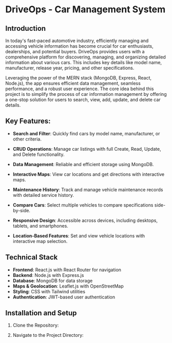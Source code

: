 # DriveOps - Car Management System

## Introduction

In today's fast-paced automotive industry, efficiently managing and accessing vehicle information has become crucial for car enthusiasts, dealerships, and potential buyers. DriveOps provides users with a comprehensive platform for discovering, managing, and organizing detailed information about various cars. This includes key details like model name, manufacturer, release year, pricing, and other specifications.

Leveraging the power of the MERN stack (MongoDB, Express, React, Node.js), the app ensures efficient data management, seamless performance, and a robust user experience. The core idea behind this project is to simplify the process of car information management by offering a one-stop solution for users to search, view, add, update, and delete car details.

## Key Features:

- **Search and Filter**: Quickly find cars by model name, manufacturer, or other criteria.

- **CRUD Operations**: Manage car listings with full Create, Read, Update, and Delete functionality.

- **Data Management**: Reliable and efficient storage using MongoDB.

- **Interactive Maps**: View car locations and get directions with interactive maps.

- **Maintenance History**: Track and manage vehicle maintenance records with detailed service history.

- **Compare Cars**: Select multiple vehicles to compare specifications side-by-side.

- **Responsive Design**: Accessible across devices, including desktops, tablets, and smartphones.

- **Location-Based Features**: Set and view vehicle locations with interactive map selection.

## Technical Stack

- **Frontend**: React.js with React Router for navigation
- **Backend**: Node.js with Express.js
- **Database**: MongoDB for data storage
- **Maps & Geolocation**: Leaflet.js with OpenStreetMap
- **Styling**: CSS with Tailwind utilities
- **Authentication**: JWT-based user authentication

## Installation and Setup

1. Clone the Repository: 


2. Navigate to the Project Directory: 
